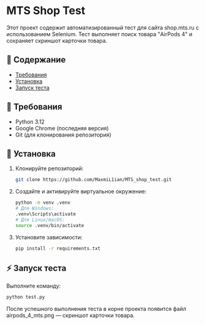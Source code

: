 # MTS Shop Test 

Этот проект содержит автоматизированный тест для сайта shop.mts.ru с использованием Selenium. Тест выполняет поиск товара "AirPods 4" и сохраняет скриншот карточки товара.

## 📌 Содержание

*   [Требования](#-требования)
*   [Установка](#-установка)
*   [Запуск теста](#-запуск-теста)

## 🔧 Требования

*   Python 3.12 
*   Google Chrome (последняя версия)
*   Git (для клонирования репозитория)

## 🚀 Установка

1.  Клонируйте репозиторий:

    ```bash
    git clone https://github.com/MaxmiL1ian/MTS_shop_test.git
    ```

2.  Создайте и активируйте виртуальное окружение:

    ```bash
    python -m venv .venv
    # Для Windows:
    .venv\Scripts\activate
    # Для Linux/macOS:
    source .venv/bin/activate
    ```

3.  Установите зависимости:

    ```bash
    pip install -r requirements.txt
    ```

## ⚡ Запуск теста

Выполните команду:

```bash
python test.py
```
После успешного выполнения теста в корне проекта появится файл airpods_4_mts.png — скриншот карточки товара.

